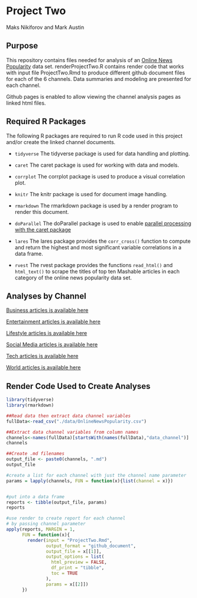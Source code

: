 Project Two
================
Maks Nikiforov and Mark Austin


## Purpose

This repository contains files needed for analysis of an [Online News Popularity](https://archive.ics.uci.edu/ml/datasets/Online+News+Popularity) data set.  renderProjectTwo.R contains render code that works with input file ProjectTwo.Rmd to produce different github document files for each of the 6 channels.  Data summaries and modeling are presented for each channel.  

Github pages is enabled to allow viewing the channel analysis pages as linked html files.  


## Required R Packages

The following R packages are required to run R code used in this
project and/or create the linked channel documents.

-   `tidyverse` The tidyverse package is used for data handling and
    plotting.  
    
-   `caret` The caret package is used for working with data and models.    

-   `corrplot` The corrplot package is used to produce a visual correlation plot.  

-   `knitr` The knitr package is used for document image handling.  

-   `rmarkdown` The rmarkdown package is used by a render program to
    render this document.  
    
-   `doParallel` The doParallel package is used to enable [parallel processing with the caret package](https://topepo.github.io/caret/parallel-processing.html)

-   `lares` The lares package provides the `corr_cross()` function to compute and return the highest and most significant variable correlations in a data frame. 

-   `rvest` The rvest package provides the functions `read_html()` and `html_text()` to scrape the titles of top ten Mashable articles in each category of the online news popularity data set.
    

## Analyses by Channel  

[Business articles is available here](data_channel_is_bus.html)  

[Entertainment articles is available here](data_channel_is_entertainment.html)   
  
[Lifestyle articles is available here](data_channel_is_lifestyle.html)  

[Social Media articles is available here](data_channel_is_socmed.html)  

[Tech articles is available here](data_channel_is_tech.html)  

[World articles is available here](data_channel_is_world.html)  


## Render Code Used to Create Analyses  

``` r
library(tidyverse)
library(rmarkdown)

##Read data then extract data channel variables
fullData<-read_csv("./data/OnlineNewsPopularity.csv")

##Extract data channel variables from column names
channels<-names(fullData)[startsWith(names(fullData),"data_channel")]
channels

##Create .md filenames
output_file <- paste0(channels, ".md")
output_file

#create a list for each channel with just the channel name parameter
params = lapply(channels, FUN = function(x){list(channel = x)})


#put into a data frame 
reports <- tibble(output_file, params)
reports

#use render to create report for each channel
# by passing channel parameter
apply(reports, MARGIN = 1,
      FUN = function(x){
        render(input = "ProjectTwo.Rmd",
               output_format = "github_document",
               output_file = x[[1]],
               output_options = list(
                 html_preview = FALSE,
                 df_print = "tibble",
                 toc = TRUE
               ),
               params = x[[2]])
      })

```


